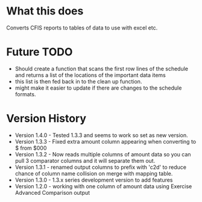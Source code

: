 # What this does
Converts CFIS reports to tables of data to use with excel etc.

# Future TODO
 - Should create a function that scans the first row lines of the schedule and returns a list of the locations of the important data items
 - this list is then fed back in to the clean up function.
 - might make it easier to update if there are changes to the schedule formats.

# Version History
 - Version 1.4.0 - Tested 1.3.3 and seems to work so set as new version.
 - Version 1.3.3 - Fixed extra amount column appearing when converting to $ from $000
 - Version 1.3.2 - Now reads multiple columns of amount data so you can pull 3 comparator columns and it will separate them out.
 - Version 1.3.1 - renamed output columns to prefix with 'c2d' to reduce chance of column name collision on merge with mapping table.
 - Version 1.3.0 - 1.3.x series development version to add features
 - Version 1.2.0 - working with one column of amount data using Exercise Advanced Comparison output


